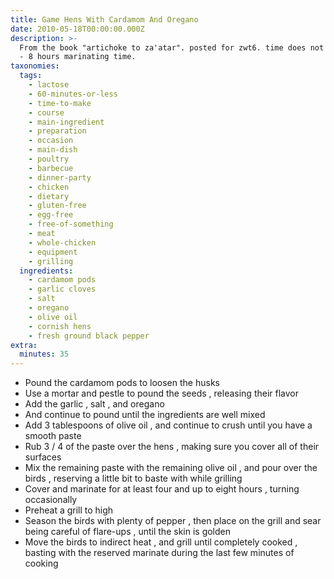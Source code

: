```yaml
---
title: Game Hens With Cardamom And Oregano
date: 2010-05-18T00:00:00.000Z
description: >-
  From the book "artichoke to za'atar". posted for zwt6. time does not include 4
  - 8 hours marinating time.
taxonomies:
  tags:
    - lactose
    - 60-minutes-or-less
    - time-to-make
    - course
    - main-ingredient
    - preparation
    - occasion
    - main-dish
    - poultry
    - barbecue
    - dinner-party
    - chicken
    - dietary
    - gluten-free
    - egg-free
    - free-of-something
    - meat
    - whole-chicken
    - equipment
    - grilling
  ingredients:
    - cardamom pods
    - garlic cloves
    - salt
    - oregano
    - olive oil
    - cornish hens
    - fresh ground black pepper
extra:
  minutes: 35
---
```

 - Pound the cardamom pods to loosen the husks
 - Use a mortar and pestle to pound the seeds , releasing their flavor
 - Add the garlic , salt , and oregano
 - And continue to pound until the ingredients are well mixed
 - Add 3 tablespoons of olive oil , and continue to crush until you have a smooth paste
 - Rub 3 / 4 of the paste over the hens , making sure you cover all of their surfaces
 - Mix the remaining paste with the remaining olive oil , and pour over the birds , reserving a little bit to baste with while grilling
 - Cover and marinate for at least four and up to eight hours , turning occasionally
 - Preheat a grill to high
 - Season the birds with plenty of pepper , then place on the grill and sear being careful of flare-ups , until the skin is golden
 - Move the birds to indirect heat , and grill until completely cooked , basting with the reserved marinate during the last few minutes of cooking
